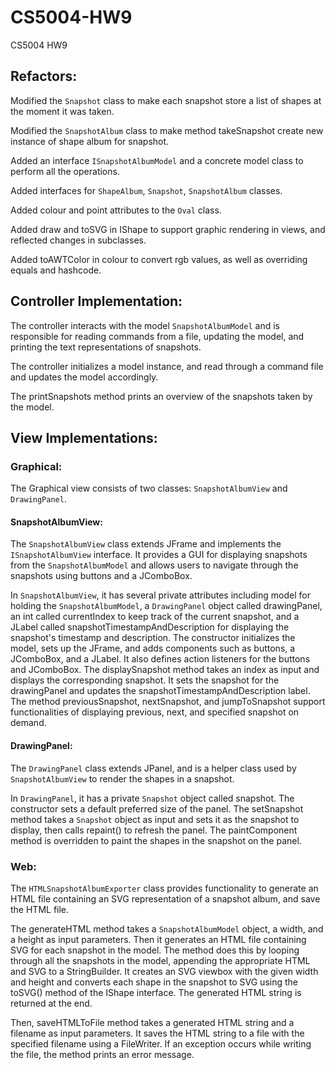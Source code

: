 # CS5004-HW9
CS5004 HW9

## Refactors:

Modified the `Snapshot` class to make each snapshot store a list of shapes at the moment it was taken.

Modified the `SnapshotAlbum` class to make method takeSnapshot create new instance of shape album for snapshot.

Added an interface `ISnapshotAlbumModel` and a concrete model class to perform all the operations.

Added interfaces for `ShapeAlbum`, `Snapshot`, `SnapshotAlbum` classes.

Added colour and point attributes to the `Oval` class.

Added draw and toSVG in IShape to support graphic rendering in views, and reflected changes in subclasses.

Added toAWTColor in colour to convert rgb values, as well as overriding equals and hashcode.

## Controller Implementation:

The controller interacts with the model `SnapshotAlbumModel` and is responsible for reading commands from a file, updating the model, and printing the text representations of snapshots.

The controller initializes a model instance, and read through a command file and updates the model accordingly.

The printSnapshots method prints an overview of the snapshots taken by the model.

## View Implementations:

### Graphical:

The Graphical view consists of two classes: `SnapshotAlbumView` and `DrawingPanel`. 

#### SnapshotAlbumView: 

The `SnapshotAlbumView` class extends JFrame and implements the `ISnapshotAlbumView` interface. It provides a GUI for displaying snapshots from the `SnapshotAlbumModel` and allows users to navigate through the snapshots using buttons and a JComboBox.

In `SnapshotAlbumView`, it has several private attributes including model for holding the `SnapshotAlbumModel`, a `DrawingPanel` object called drawingPanel, an int called currentIndex to keep track of the current snapshot, and a JLabel called snapshotTimestampAndDescription for displaying the snapshot's timestamp and description.
The constructor initializes the model, sets up the JFrame, and adds components such as buttons, a JComboBox, and a JLabel. It also defines action listeners for the buttons and JComboBox.
The displaySnapshot method takes an index as input and displays the corresponding snapshot. It sets the snapshot for the drawingPanel and updates the snapshotTimestampAndDescription label.
The method previousSnapshot, nextSnapshot, and jumpToSnapshot support functionalities of displaying previous, next, and specified snapshot on demand.

#### DrawingPanel:

The `DrawingPanel` class extends JPanel, and  is a helper class used by `SnapshotAlbumView` to render the shapes in a snapshot.

In `DrawingPanel`, it has a private `Snapshot` object called snapshot.
The constructor sets a default preferred size of the panel.
The setSnapshot method takes a `Snapshot` object as input and sets it as the snapshot to display, then calls repaint() to refresh the panel.
The paintComponent method is overridden to paint the shapes in the snapshot on the panel.

### Web:

The `HTMLSnapshotAlbumExporter` class provides functionality to generate an HTML file containing an SVG representation of a snapshot album, and save the HTML file.

The generateHTML method takes a `SnapshotAlbumModel` object, a width, and a height as input parameters. Then it generates an HTML file containing SVG for each snapshot in the model. The method does this by looping through all the snapshots in the model, appending the appropriate HTML and SVG to a StringBuilder. It creates an SVG viewbox with the given width and height and converts each shape in the snapshot to SVG using the toSVG() method of the IShape interface. The generated HTML string is returned at the end.

Then, saveHTMLToFile method takes a generated HTML string and a filename as input parameters. It saves the HTML string to a file with the specified filename using a FileWriter. If an exception occurs while writing the file, the method prints an error message.
